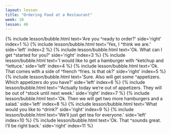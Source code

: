 ```yaml
---
layout: lesson
title: "Ordering Food at a Restaurant"
week: 10
lesson: 46
---
```


{% include lesson/bubble.html text='Are you ^ready to order?' side='right' index=1 %}
{% include lesson/bubble.html text='Yes, I ^think we are.' side='left' index=2 %}
{% include lesson/bubble.html text='Ok. What can I get ^started for you?' side='right' index=3 %}
{% include lesson/bubble.html text='I would like to get a hamburger with ^ketchup and ^lettuce.' side='left' index=4 %}
{% include lesson/bubble.html text='Ok. That comes with a side of ^french ^fries. Is that ok?' side='right' index=5 %}
{% include lesson/bubble.html text='Sure. Also will get some ^appetizers. Which appetizers do you have?' side='left' index=6 %}
{% include lesson/bubble.html text='^Actually today we&rsquo;re out of appetizers. They will be out of ^stock until next week.' side='right' index=7 %}
{% include lesson/bubble.html text='Ok. Then we will get two more hamburgers and a salad.' side='left' index=8 %}
{% include lesson/bubble.html text='What would you like to ^drink?' side='right' index=9 %}
{% include lesson/bubble.html text='We&rsquo;ll just get tea for everyone.' side='left' index=10 %}
{% include lesson/bubble.html text='Ok. That ^sounds great. I&rsquo;ll be right back.' side='right' index=11 %}
